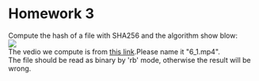 Homework 3
== 
Compute the hash of a file with SHA256 and the algorithm show blow:<br>
![](https://d396qusza40orc.cloudfront.net/crypto/images/pp3-fig.jpg)<br>
The vedio we compute is from [this link](https://class.coursera.org/crypto-015/lecture/download.mp4?lecture_id=27).Please name it "6_1.mp4". <br>
The file should be read as binary by 'rb' mode, otherwise the result will be wrong.


